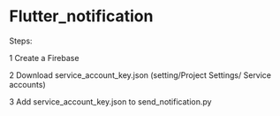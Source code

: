 # Flutter_notification

Steps:

1 Create a Firebase 

2 Download service_account_key.json (setting/Project Settings/ Service accounts)

3 Add service_account_key.json to send_notification.py
